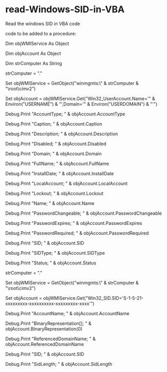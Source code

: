 # read-Windows-SID-in-VBA
Read the windows SID in VBA code

code to be added to a procedure:

  Dim objWMIService As Object

  Dim objAccount  As Object

  Dim strComputer As String

  
  strComputer = "."

  Set objWMIService = GetObject("winmgmts:\\" & strComputer & "\root\cimv2")

  Set objAccount = objWMIService.Get("Win32_UserAccount.Name='" & Environ("USERNAME") & "',Domain='" & Environ("USERDOMAIN") & "'")

  
  Debug.Print "AccountType; " & objAccount.AccountType

  Debug.Print "Caption; " & objAccount.Caption

  Debug.Print "Description; " & objAccount.Description

  Debug.Print "Disabled; " & objAccount.Disabled

  Debug.Print "Domain; " & objAccount.Domain

  Debug.Print "FullName; " & objAccount.FullName

  Debug.Print "InstallDate; " & objAccount.InstallDate

  Debug.Print "LocalAccount; " & objAccount.LocalAccount

  Debug.Print "Lockout; " & objAccount.Lockout

  Debug.Print "Name; " & objAccount.Name

  Debug.Print "PasswordChangeable; " & objAccount.PasswordChangeable

  Debug.Print "PasswordExpires; " & objAccount.PasswordExpires

  Debug.Print "PasswordRequired; " & objAccount.PasswordRequired

  Debug.Print "SID; " & objAccount.SID

  Debug.Print "SIDType; " & objAccount.SIDType

  Debug.Print "Status; " & objAccount.Status
  

  strComputer = "."

  Set objWMIService = GetObject("winmgmts:\\" & strComputer & "\root\cimv2")

  Set objAccount = objWMIService.Get("Win32_SID.SID='S-1-5-21-xxxxxxxxx-xxxxxxxxxx-xxxxxxxxx-xxxx'")

  Debug.Print "AccountName; " & objAccount.AccountName
  
  Debug.Print "BinaryRepresentation[]; " & objAccount.BinaryRepresentation(0)
  
  Debug.Print "ReferencedDomainName; " & objAccount.ReferencedDomainName
  
  Debug.Print "SID; " & objAccount.SID
  
  Debug.Print "SidLength; " & objAccount.SidLength
